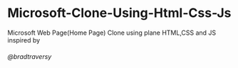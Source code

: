# Microsoft-Clone-Using-Html-Css-Js
Microsoft Web Page(Home Page) Clone using plane HTML,CSS and JS inspired by   <h6>@bradtraversy</h6>
